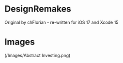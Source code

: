 # DesignRemakes
Original by chFlorian - re-written for iOS 17 and Xcode 15

# Images
(/Images/Abstract Investing.png)
